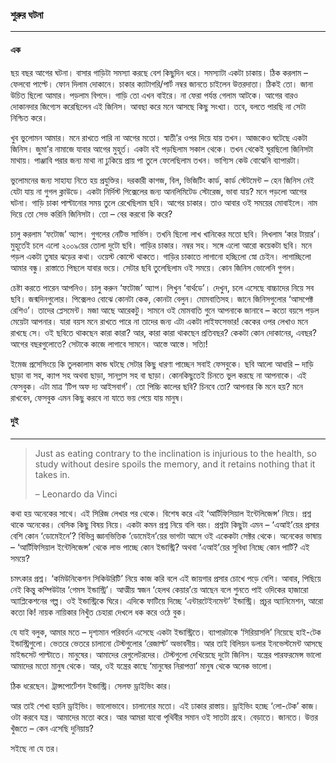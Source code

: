 ### শুরুর ঘটনা

---

>

#### এক

ছয় বছর আগের ঘটনা। বাসার গাড়িটা সমস্যা করছে বেশ কিছুদিন ধরে। সমস্যাটা একটা চাকায়। ঠিক করলাম – ফেলবো পাল্টে। ফোন দিলাম দোকানে। চাকার ক্যাটাগরি/পার্ট নম্বর জানতে চাইলেন উত্তরদাতা। ঠিকই তো। জানা উচিত ছিলো আমার। পড়লাম বিপদে। গাড়ি তো এখন বাইরে। না ফেরা পর্যন্ত গেলাম আটকে। আগের বারও দোকানদার জিগ্যেস করেছিলেন এই জিনিস। আবছা করে মনে আসছে কিছু সংখ্যা। তবে, বলতে পারছি না সেটা নিশ্চিত করে।

খুব ভুলোমন আমার। মনে রাখতে পারি না আগের মতো। স্বাতী’র ওপর দিয়ে যায় তখন। আজকেও ঘটেছে একটা জিনিস। জুমা’র নামাজে যাবার আগের মুহূর্ত। একটা বই পড়ছিলাম সকাল থেকে। তখন থেকেই ঘুরছিলো জিনিসটা মাথায়। পাঞ্জাবি পরার জন্য মাথা না ঢুকিয়ে প্রায় পা তুলে ফেলেছিলাম তখন। ভাগ্যিস কেউ বোঝেনি ব্যাপারটা।

ভুলোমনের জন্য সাহায্য নিতে হয় প্রযুক্তির। দরকারী কাগজ, বিল, ভিজিটিং কার্ড, কার্ড স্টেটমেন্ট – হেন জিনিস নেই যেটা যায় না গুগল ক্লাউডে। একটা নির্দিস্ট পিক্সেলের জন্য আনলিমিটেড স্টোরেজ, ভাবা যায়? মনে পড়লো আগের ঘটনা। গাড়ি চাকা পাল্টানোর সময় তুলে রেখেছিলাম ছবি। আগের চাকার। তাও আবার ওই সময়ের মোবাইলে। নাম দিয়ে তো সেভ করিনি জিনিসটা। তো – বের করবো কি করে?

চালু করলাম ‘ফটোজ’ অ্যাপ। গুগলের নেটিভ সার্ভিস। তখনি ছিলো লাখ খানিকের মতো ছবি। লিখলাম ‘কার টায়ার’। মুহূর্তেই চলে এলো ২০০৯য়ের তোলা দুটো ছবি। গাড়ির চাকার। নম্বর সহ। সঙ্গে এলো আরো কয়েকটা ছবি। মনে পড়ল একটা তুষার ঝড়ের কথা। ওয়েস্ট কোস্টে থাকতে। গাড়ির চাকাতে লাগানো হচ্ছিলো স্নো চেইন। লাগাচ্ছিলো আমার বন্ধু। রাস্তাতে পিছলে যাবার ভয়ে। সেটার ছবি তুলেছিলাম ওই সময়ে। কোন জিনিস ভোলেনি গুগল।

চেষ্টা করতে পারেন আপনিও। চালু করুন ‘ফটোজ’ অ্যাপ। লিখুন ‘বার্থডে’। দেখুন, চলে এসেছে বাচ্চাদের নিয়ে সব ছবি। জন্মদিনগুলোর। পিক্সেলও বোঝে কোনটা কেক, কোনটা বেলুন। মোমবাতিসহ। জানে জিনিসগুলোর ‘আসপেক্ট রেশিও’। তাদের প্লেসমেন্ট। মজা আছে আরেকটু। সামনে ওই মোমবাতি গুনে আপনাকে জানাবে – কতো বয়সে পড়ল মেয়েটা আপনার। যারা বয়স মনে রাখতে পারে না তাদের জন্য এটা একটা লাইফসেভার! কেকের ওপর লেখাও মনে রাখছে সে। ওই ছবিতে থাকছেন কারা কারা? আর, কারা কারা থাকছেন প্রতিবছর? কেকটা কোন দোকানের, এবছর? আগের বছরগুলোতে? সেটাকে কাজে লাগাবে সামনে। আস্তে আস্তে। সত্যি!

ইমেজ প্রসেসিংয়ে কি তুলকালাম কান্ড ঘটছে সেটার কিছু ধারণা পাচ্ছেন সবাই ফেসবুকে। ছবি আলো আধারি – দাড়ি ছাড়া বা সহ, ক্যাপ সহ অথবা ছাড়া, সানগ্লাস সহ বা ছাড়া। কোনকিছুতেই চিনতে ভুল করছে না আপনাকে। এই ফেসবুক। এটা মাত্র ‘টিপ অফ দ্য আইসবার্গ’। তো পিচ্চি কালের ছবি? চিনবে তো? আপনার কি মনে হয়? মনে রাখবেন, ফেসবুক এমন কিছু করবে না যাতে ভয় পেয়ে যায় মানুষ।

#### দুই

---

> Just as eating contrary to the inclination is injurious to the health, so study without desire spoils the memory, and it retains nothing that it takes in.
>
> – Leonardo da Vinci

কথা হয় অনেকের সাথে। এই সিরিজ লেখার পর থেকে। বিশেষ করে এই ‘আর্টিফিসিয়াল ইন্টেলিজেন্স’ নিয়ে। প্রশ্ন থাকে অনেকের। বেসিক কিছু বিষয় নিয়ে। একটা কমন প্রশ্ন নিয়ে বলি বরং। প্রশ্নটা কিছুটা এমন – ‘এআই’য়ের প্রসার বেশি কোন ‘ডোমেইনে’? বিভিন্ন জ্ঞানভিত্তিক ‘ডোমেইন’য়ের ভাগটা আসে ওই একেকটা সেক্টর থেকে। অনেকের ভাষায় – ‘আর্টিফিসিয়াল ইন্টেলিজেন্স’ থেকে লাভ পাচ্ছে কোন ইন্ডাস্ট্রি? অথবা ‘এআই’য়ের সুবিধা নিচ্ছে কোন পার্টি? এই সময়ে?

চমৎকার প্রশ্ন। ‘কমিউনিকেশন সিকিউরিটি’ নিয়ে কাজ করি বলে এই জায়গার প্রসার চোখে পড়ে বেশি। আবার, পিছিয়ে নেই কিন্তু কম্পিউটার ‘গেমস ইন্ডাস্ট্রি’। আত্মীয় স্বজন ‘হেলথ কেয়ার’য়ে আছেন বলে শুনতে পাই ওদিকের হাজারো অ্যাপ্লিকেশনের গল্প। ওই ইন্ডাস্ট্রিকে ঘিরে। এদিকে ফাটিয়ে দিচ্ছে ‘এন্টারটেইনমেন্ট’ ইন্ডাস্ট্রি। প্রচুর অ্যানিমেশন, আরো কতো কি! নায়ক নায়িকার নিখুঁত চেহারা দেখলে ধক করে ওঠে বুক।

যে যাই বলুক, আমার মতে – দৃশ্যমান পরিবর্তন এসেছে একটা ইন্ডাস্ট্রিতে। ব্যাপারটাকে ‘সিরিয়াসলি’ নিয়েছে হাই-টেক ইন্ডাস্ট্রিগুলো। ভেতরে ভেতরে চালানো টেস্টগুলোর ‘রেজাল্ট’ অভাবনীয়। আর তাই বিলিয়ন ডলার ইনভেস্টমেন্ট আসছে মাইন্ডসেট পাল্টাতে। মানুষের। আমাদের রেগুলেটরদের। টেস্টগুলো দেখিয়েছে দুটো জিনিস। যন্ত্রের পারফরমেন্স ভালো আমাদের মতো মানুষ থেকে। আর, ওই যন্ত্রের কাছে ‘মানুষের নিরাপত্তা’ মানুষ থেকে অনেক ভালো।

ঠিক ধরেছেন। ট্রান্সপোর্টেশন ইন্ডাস্ট্রি। সেলফ ড্রাইভিং কার।

আর তাই শেখা হয়নি ড্রাইভিং। ভালোভাবে। চালানোর মতো। এই ঢাকার রাস্তায়। ড্রাইভিং হচ্ছে ‘লো-টেক’ কাজ। ওটা করবে যন্ত্র। আমাদের মতো করে। আর আমরা যাবো পৃথিবীর সমান ওই সাতটা গ্রহে। বেড়াতে। জানতে। উত্তর খুঁজতে – কেন এসেছি দুনিয়ায়?

সইছে না যে তর।

### 



